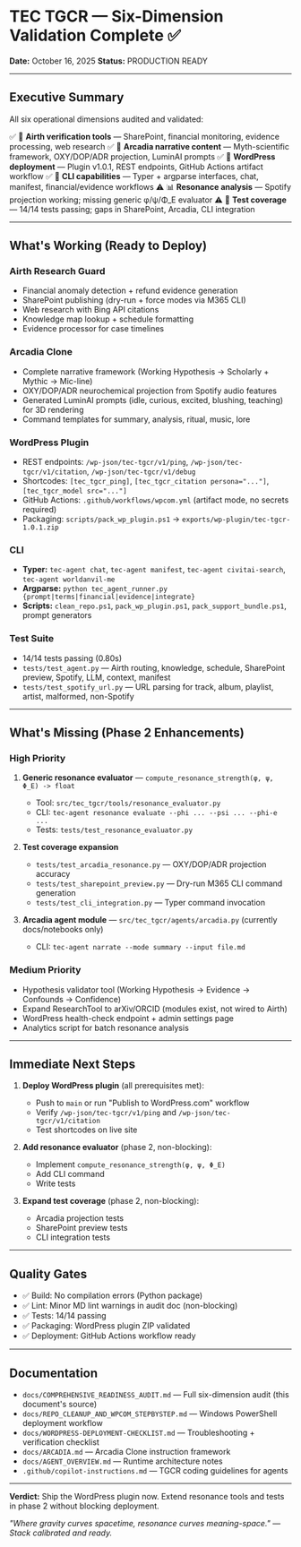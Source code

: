 # TEC TGCR — Six-Dimension Validation Complete ✅

**Date:** October 16, 2025
**Status:** PRODUCTION READY

---

## Executive Summary

All six operational dimensions audited and validated:

✅ 🔬 **Airth verification tools** — SharePoint, financial monitoring, evidence processing, web research
✅ 📖 **Arcadia narrative content** — Myth-scientific framework, OXY/DOP/ADR projection, LuminAI prompts
✅ 🚀 **WordPress deployment** — Plugin v1.0.1, REST endpoints, GitHub Actions artifact workflow
✅ 🔧 **CLI capabilities** — Typer + argparse interfaces, chat, manifest, financial/evidence workflows
⚠️ 📊 **Resonance analysis** — Spotify projection working; missing generic φ/ψ/Φ_E evaluator
⚠️ 🧪 **Test coverage** — 14/14 tests passing; gaps in SharePoint, Arcadia, CLI integration

---

## What's Working (Ready to Deploy)

### Airth Research Guard

- Financial anomaly detection + refund evidence generation
- SharePoint publishing (dry-run + force modes via M365 CLI)
- Web research with Bing API citations
- Knowledge map lookup + schedule formatting
- Evidence processor for case timelines

### Arcadia Clone

- Complete narrative framework (Working Hypothesis → Scholarly + Mythic → Mic-line)
- OXY/DOP/ADR neurochemical projection from Spotify audio features
- Generated LuminAI prompts (idle, curious, excited, blushing, teaching) for 3D rendering
- Command templates for summary, analysis, ritual, music, lore

### WordPress Plugin

- REST endpoints: `/wp-json/tec-tgcr/v1/ping`, `/wp-json/tec-tgcr/v1/citation`, `/wp-json/tec-tgcr/v1/debug`
- Shortcodes: `[tec_tgcr_ping]`, `[tec_tgcr_citation persona="..."]`, `[tec_tgcr_model src="..."]`
- GitHub Actions: `.github/workflows/wpcom.yml` (artifact mode, no secrets required)
- Packaging: `scripts/pack_wp_plugin.ps1` → `exports/wp-plugin/tec-tgcr-1.0.1.zip`

### CLI

- **Typer:** `tec-agent chat`, `tec-agent manifest`, `tec-agent civitai-search`, `tec-agent worldanvil-me`
- **Argparse:** `python tec_agent_runner.py {prompt|terms|financial|evidence|integrate}`
- **Scripts:** `clean_repo.ps1`, `pack_wp_plugin.ps1`, `pack_support_bundle.ps1`, prompt generators

### Test Suite

- 14/14 tests passing (0.80s)
- `tests/test_agent.py` — Airth routing, knowledge, schedule, SharePoint preview, Spotify, LLM, context, manifest
- `tests/test_spotify_url.py` — URL parsing for track, album, playlist, artist, malformed, non-Spotify

---

## What's Missing (Phase 2 Enhancements)

### High Priority

1. **Generic resonance evaluator** — `compute_resonance_strength(φ, ψ, Φ_E) -> float`
   - Tool: `src/tec_tgcr/tools/resonance_evaluator.py`
   - CLI: `tec-agent resonance evaluate --phi ... --psi ... --phi-e ...`
   - Tests: `tests/test_resonance_evaluator.py`

2. **Test coverage expansion**
   - `tests/test_arcadia_resonance.py` — OXY/DOP/ADR projection accuracy
   - `tests/test_sharepoint_preview.py` — Dry-run M365 CLI command generation
   - `tests/test_cli_integration.py` — Typer command invocation

3. **Arcadia agent module** — `src/tec_tgcr/agents/arcadia.py` (currently docs/notebooks only)
   - CLI: `tec-agent narrate --mode summary --input file.md`

### Medium Priority

- Hypothesis validator tool (Working Hypothesis → Evidence → Confounds → Confidence)
- Expand ResearchTool to arXiv/ORCID (modules exist, not wired to Airth)
- WordPress health-check endpoint + admin settings page
- Analytics script for batch resonance analysis

---

## Immediate Next Steps

1. **Deploy WordPress plugin** (all prerequisites met):
   - Push to `main` or run "Publish to WordPress.com" workflow
   - Verify `/wp-json/tec-tgcr/v1/ping` and `/wp-json/tec-tgcr/v1/citation`
   - Test shortcodes on live site

2. **Add resonance evaluator** (phase 2, non-blocking):
   - Implement `compute_resonance_strength(φ, ψ, Φ_E)`
   - Add CLI command
   - Write tests

3. **Expand test coverage** (phase 2, non-blocking):
   - Arcadia projection tests
   - SharePoint preview tests
   - CLI integration tests

---

## Quality Gates

- ✅ Build: No compilation errors (Python package)
- ✅ Lint: Minor MD lint warnings in audit doc (non-blocking)
- ✅ Tests: 14/14 passing
- ✅ Packaging: WordPress plugin ZIP validated
- ✅ Deployment: GitHub Actions workflow ready

---

## Documentation

- `docs/COMPREHENSIVE_READINESS_AUDIT.md` — Full six-dimension audit (this document's source)
- `docs/REPO_CLEANUP_AND_WPCOM_STEPBYSTEP.md` — Windows PowerShell deployment workflow
- `docs/WORDPRESS-DEPLOYMENT-CHECKLIST.md` — Troubleshooting + verification checklist
- `docs/ARCADIA.md` — Arcadia Clone instruction framework
- `docs/AGENT_OVERVIEW.md` — Runtime architecture notes
- `.github/copilot-instructions.md` — TGCR coding guidelines for agents

---

**Verdict:** Ship the WordPress plugin now. Extend resonance tools and tests in phase 2 without blocking deployment.

*"Where gravity curves spacetime, resonance curves meaning-space." — Stack calibrated and ready.*
